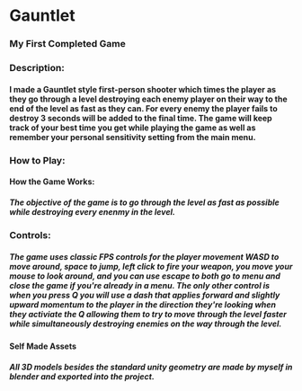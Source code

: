 # Gauntlet
### My First Completed Game
### Description:
#### I made a Gauntlet style first-person shooter which times the player as they go through a level destroying each enemy player on their way to the end of the level as fast as they can. For every enemy the player fails to destroy 3 seconds will be added to the final time. The game will keep track of your best time you get while playing the game as well as remember your personal sensitivity setting from the main menu.
### How to Play:
#### How the Game Works:
##### The objective of the game is to go through the level as fast as possible while destroying every enenmy in the level.
### Controls:
##### The game uses classic FPS controls for the player movement WASD to move around, space to jump, left click to fire your weapon, you move your mouse to look around, and you can use escape to both go to menu and close the game if you're already in a menu. The only other control is when you press Q you will use a dash that applies forward and slightly upward momentum to the player in the direction they're looking when they activiate the Q allowing them to try to move through the level faster while simultaneously destroying enemies on the way through the level.
#### Self Made Assets
##### All 3D models besides the standard unity geometry are made by myself in blender and exported into the project.
